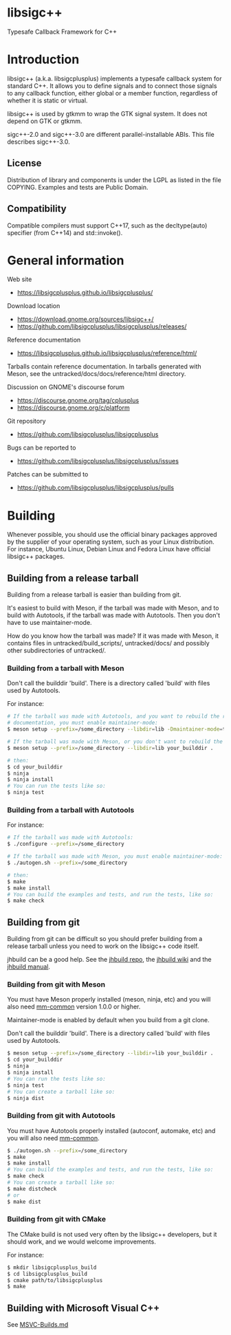 # libsigc++
Typesafe Callback Framework for C++

# Introduction

libsigc++ (a.k.a. libsigcplusplus) implements a typesafe callback system for
standard C++. It allows you to define signals and to connect those signals
to any callback function, either global or a member function, regardless of
whether it is static or virtual.

libsigc++ is used by gtkmm to wrap the GTK signal system. It does not
depend on GTK or gtkmm.

sigc++-2.0 and sigc++-3.0 are different parallel-installable ABIs.
This file describes sigc++-3.0.

## License

Distribution of library and components is under the LGPL as listed in the
file COPYING. Examples and tests are Public Domain.

## Compatibility

Compatible compilers must support C++17, such as the decltype(auto) specifier
(from C++14) and std::invoke().

# General information

Web site
 - https://libsigcplusplus.github.io/libsigcplusplus/

Download location
 - https://download.gnome.org/sources/libsigc++/
 - https://github.com/libsigcplusplus/libsigcplusplus/releases/

Reference documentation
 - https://libsigcplusplus.github.io/libsigcplusplus/reference/html/

Tarballs contain reference documentation. In tarballs generated with Meson,
see the untracked/docs/docs/reference/html directory.

Discussion on GNOME's discourse forum
 - https://discourse.gnome.org/tag/cplusplus
 - https://discourse.gnome.org/c/platform

Git repository
 - https://github.com/libsigcplusplus/libsigcplusplus

Bugs can be reported to
 - https://github.com/libsigcplusplus/libsigcplusplus/issues

Patches can be submitted to
 - https://github.com/libsigcplusplus/libsigcplusplus/pulls

# Building

Whenever possible, you should use the official binary packages approved by the
supplier of your operating system, such as your Linux distribution. For
instance, Ubuntu Linux, Debian Linux and Fedora Linux have official libsigc++
packages.

## Building from a release tarball

Building from a release tarball is easier than building from git.

It's easiest to build with Meson, if the tarball was made with Meson,
and to build with Autotools, if the tarball was made with Autotools.
Then you don't have to use maintainer-mode.

How do you know how the tarball was made? If it was made with Meson,
it contains files in untracked/build_scripts/, untracked/docs/ and possibly
other subdirectories of untracked/.

### Building from a tarball with Meson

Don't call the builddir 'build'. There is a directory called 'build' with
files used by Autotools.

For instance:
```sh
# If the tarball was made with Autotools, and you want to rebuild the reference
# documentation, you must enable maintainer-mode:
$ meson setup --prefix=/some_directory --libdir=lib -Dmaintainer-mode=true your_builddir .

# If the tarball was made with Meson, or you don't want to rebuild the docs:
$ meson setup --prefix=/some_directory --libdir=lib your_builddir .

# then:
$ cd your_builddir
$ ninja
$ ninja install
# You can run the tests like so:
$ ninja test
```

### Building from a tarball with Autotools

For instance:
```sh
# If the tarball was made with Autotools:
$ ./configure --prefix=/some_directory

# If the tarball was made with Meson, you must enable maintainer-mode:
$ ./autogen.sh --prefix=/some_directory

# then:
$ make
$ make install
# You can build the examples and tests, and run the tests, like so:
$ make check
```

## Building from git

Building from git can be difficult so you should prefer building from a release
tarball unless you need to work on the libsigc++ code itself.

jhbuild can be a good help. See the [jhbuild repo](https://gitlab.gnome.org/GNOME/jhbuild),
the [jhbuild wiki](https://wiki.gnome.org/Projects/Jhbuild) and
the [jhbuild manual](https://gnome.pages.gitlab.gnome.org/jhbuild).

### Building from git with Meson

You must have Meson properly installed (meson, ninja, etc) and you
will also need [mm-common](https://gitlab.gnome.org/GNOME/mm-common/)
version 1.0.0 or higher.

Maintainer-mode is enabled by default when you build from a git clone.

Don't call the builddir 'build'. There is a directory called 'build' with
files used by Autotools.

```sh
$ meson setup --prefix=/some_directory --libdir=lib your_builddir .
$ cd your_builddir
$ ninja
$ ninja install
# You can run the tests like so:
$ ninja test
# You can create a tarball like so:
$ ninja dist
```

### Building from git with Autotools

You must have Autotools properly installed (autoconf, automake, etc) and you
will also need [mm-common](https://gitlab.gnome.org/GNOME/mm-common/).

```sh
$ ./autogen.sh --prefix=/some_directory
$ make
$ make install
# You can build the examples and tests, and run the tests, like so:
$ make check
# You can create a tarball like so:
$ make distcheck
# or
$ make dist
```

### Building from git with CMake

The CMake build is not used very often by the libsigc++ developers, but it
should work, and we would welcome improvements.

For instance:

```sh
$ mkdir libsigcplusplus_build
$ cd libsigcplusplus_build
$ cmake path/to/libsigcplusplus
$ make
```

## Building with Microsoft Visual C++

See [MSVC-Builds.md](MSVC_NMake/MSVC-Builds.md)
